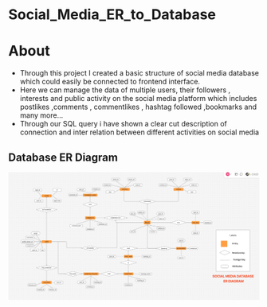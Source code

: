 # Social_Media_ER_to_Database

# About
<ul>
<li>Through this project  I created a basic structure of social media database which could easily be connected to frontend interface.  </li>
<li>Here we can manage the data of multiple users, their followers  , interests and public activity on the social media platform which includes postlikes ,comments , commentlikes , hashtag followed ,bookmarks and many more... </li>
<li>Through our SQL query i have shown a clear cut description of connection and inter relation between different activities on social media  </li>
</ul>

## Database ER Diagram
![alt text][ExecSumm]

[ExecSumm]: ER_Diagram.png "Main summary of data"
